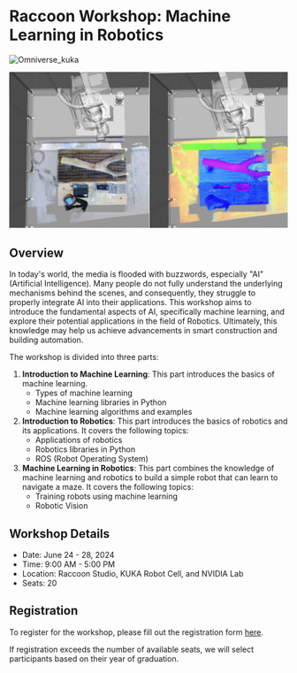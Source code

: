 # Raccoon Workshop: Machine Learning in Robotics

![Omniverse_kuka](https://app.rccn.dev/assets/vid/kuka_isaac.gif)

![robotic_cv](/assets/robotic_cv.png)

## Overview
In today's world, the media is flooded with buzzwords, especially "AI" (Artificial Intelligence). Many people do not fully understand the underlying mechanisms behind the scenes, and consequently, they struggle to properly integrate AI into their applications. This workshop aims to introduce the fundamental aspects of AI, specifically machine learning, and explore their potential applications in the field of Robotics. Ultimately, this knowledge may help us achieve advancements in smart construction and building automation.

The workshop is divided into three parts:

1. **Introduction to Machine Learning**: This part introduces the basics of machine learning.
    - Types of machine learning
    - Machine learning libraries in Python
    - Machine learning algorithms and examples
2. **Introduction to Robotics**: This part introduces the basics of robotics and its applications. It covers the following topics:
    - Applications of robotics
    - Robotics libraries in Python
    - ROS (Robot Operating System)
3. **Machine Learning in Robotics**: This part combines the knowledge of machine learning and robotics to build a simple robot that can learn to navigate a maze. It covers the following topics:
    - Training robots using machine learning
    - Robotic Vision


## Workshop Details
- Date: June 24 - 28, 2024
- Time: 9:00 AM - 5:00 PM
- Location: Raccoon Studio, KUKA Robot Cell, and NVIDIA Lab
- Seats: 20

## Registration
To register for the workshop, please fill out the registration form [here](https://survey.rccn.dev/index.php/421812?newtest=Y&lang=en).

If registration exceeds the number of available seats, we will select participants based on their year of graduation.
